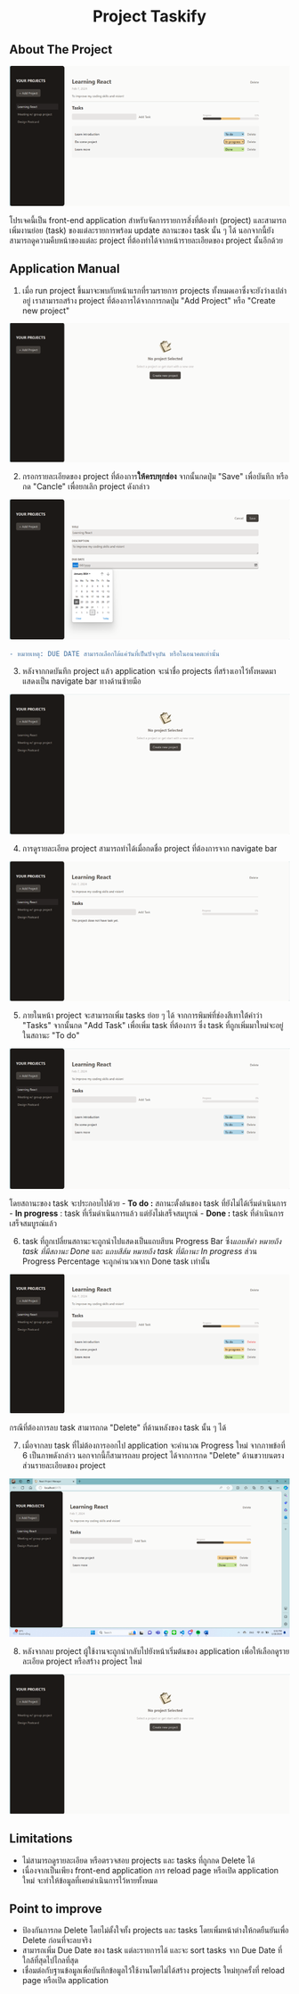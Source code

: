 <h1 align="center">Project Taskify</h1>

## About The Project

![Alt text](./readmeImage/0_preview.png)

โปรเจคนี้เป็น front-end application สำหรับจัดการรายการสิ่งที่ต้องทำ (project) และสามารถเพิ่มงานย่อย (task) ของแต่ละรายการพร้อม update สถานะของ task นั้น ๆ ได้ นอกจากนี้ยังสามารถดูความคืบหน้าของแต่ละ project ที่ต้องทำได้จากหน้ารายละเอียดของ project นั้นอีกด้วย

## Application Manual

1. เมื่อ run project ขึ้นมาจะพบกับหน้าแรกที่รวมรายการ projects ทั้งหมดเอาซึ่งจะยังว่างเปล่าอยู่ เราสามารถสร้าง project ที่ต้องการได้จากการกดปุ่ม "Add Project" หรือ "Create new project"

![Alt text](./readmeImage/1_start.png)

2. กรอกรายละเอียดของ project ที่ต้องการ**ให้ครบทุกช่อง** จากนั้นกดปุ่ม "Save" เพื่อบันทึก หรือกด "Cancle" เพื่อยกเลิก project ดังกล่าว

![Alt text](./readmeImage/2_addProject.png)

```diff
- หมายเหตุ: DUE DATE สามารถเลือกได้แค่วันที่เป็นปัจจุบัน หรือในอนาคตเท่านั้น
```

3. หลังจากกดบันทึก project แล้ว application จะนำชื่อ projects ที่สร้างเอาไว้ทั้งหมดมาแสดงเป็น navigate bar ทางด้านซ้ายมือ

![Alt text](./readmeImage/3_projectsList.png)


4. การดูรายละเอียด project สามารถทำได้เมื่อกดชื่อ project ที่ต้องการจาก navigate bar

![Alt text](./readmeImage/4_projectDetails.png)


5. ภายในหน้า project จะสามารถเพิ่ม tasks ย่อย ๆ ได้ จากการพิมพ์ที่ช่องสีเทาใต้คำว่า "Tasks" จากนั้นกด "Add Task" เพื่อเพิ่ม task ที่ต้องการ ซึ่ง task ที่ถูกเพิ่มมาใหม่จะอยู่ในสถานะ "To do"

![Alt text](./readmeImage/5_addTasks.png)

โดยสถานะของ task จะประกอบไปด้วย
    - **To do :** สถานะตั้งต้นของ task ที่ยังไม่ได้เริ่มดำเนินการ
    - **In progress** : task ที่เริ่มดำเนินการแล้ว แต่ยังไม่เสร็จสมบูรณ์
    - **Done :** task ที่ดำเนินการเสร็จสมบูรณ์แล้ว

6. task ที่ถูกเปลี่ยนสถานะจะถูกนำไปแสดงเป็นแถบสีบน Progress Bar ซึ่ง*แถบสีดำ หมายถึง task ที่มีสถานะ Done* และ *แถบสีส้ม หมายถึง task ที่มีถานะ In progress* ส่วน Progress Percentage จะถูกคำนวณจาก Done task เท่านั้น

![Alt text](./readmeImage/6_tasksUpdate.png)

กรณีที่ต้องการลบ task สามารถกด "Delete" ที่ด้านหลังของ task นั้น ๆ ได้

7. เมื่อจากลบ task ที่ไม่ต้องการออกไป application จะคำนวณ Progress ใหม่ จากภาพข้อที่ 6 เป็นภาพดังกล่าว นอกจากนี้ก็สามารถลบ project ได้จากการกด "Delete" ด้านขวาบนตรงส่วนรายละเอียดของ project

![Alt text](./readmeImage/7_taskDelete.png)


8. หลังจากลบ project ผู้ใช้งานจะถูกนำกลับไปยังหน้าเริ่มต้นของ application เพื่อให้เลือกดูรายละเอียด project หรือสร้าง project ใหม่

![Alt text](./readmeImage/8_projectDelete.png)


## Limitations
- ไม่สามารถดูรายละเอียด หรือตรวจสอบ projects และ tasks ที่ถูกกด Delete ได้
- เนื่องจากเป็นเพียง front-end application การ reload page หรือเปิด application ใหม่ จะทำให้ข้อมูลที่เคยดำเนินการไว้หายทั้งหมด

## Point to improve
- ป้องกันการกด Delete โดยไม่ตั้งใจทั้ง projects และ tasks โดยเพิ่มหน้าต่างให้กดยืนยันเพื่อ Delete ก่อนที่จะลบจริง
- สามารถเพิ่ม Due Date ของ task แต่ละรายการได้ และจะ sort tasks จาก Due Date ที่ใกล้ที่สุดไปไกลที่สุด
- เชื่อมต่อกับฐานข้อมูลเพื่อบันทึกข้อมูลไว้ใช้งานโดยไม่ได้สร้าง projects ใหม่ทุกครั้งที่ reload page หรือเปิด application